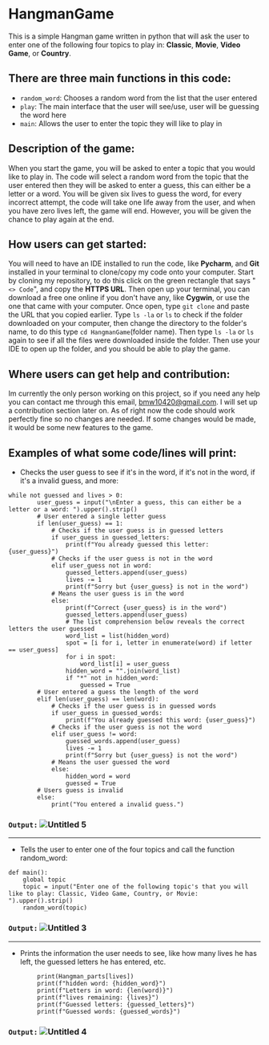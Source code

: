 # HangmanGame
This is a simple Hangman game written in python that will ask the user to enter one of the following four topics to play in: **Classic**, **Movie**, **Video Game**, or **Country**. 

## There are three main functions in this code:
- `random_word`: Chooses a random word from the list that the user entered                          
- `play`: The main interface that the user will see/use, user will be guessing the word here  
- `main`: Allows the user to enter the topic they will like to play in

## Description of the game:
When you start the game, you will be asked to enter a topic that you would like to play in. The code will select a random word from the topic that the user entered then they will be asked to enter a guess, this can either be a letter or a word. You will be given six lives to guess the word, for every incorrect attempt, the code will take one life away from the user, and when you have zero lives left, the game will end. However, you will be given the chance to play again at the end. 

## How users can get started:
You will need to have an IDE installed to run the code, like **Pycharm**, and **Git** installed in your terminal to clone/copy my code onto your computer. Start by cloning my repository, to do this click on the green rectangle that says "`<> Code`", and copy the **HTTPS URL**. Then open up your terminal, you can download a free one online if you don't have any, like **Cygwin**, or use the one that came with your computer. Once open, type `git clone` and paste the URL that you copied earlier. Type `ls -la` or `ls` to check if the folder downloaded on your computer, then change the directory to the folder's name, to do this type `cd HangmanGame`(folder name). Then type `ls -la` or `ls` again to see if all the files were downloaded inside the folder. Then use your IDE to open up the folder, and you should be able to play the game.

## Where users can get help and contribution:
Im currently the only person working on this project, so if you need any help you can contact me through this email, bmw10420@gmail.com. I will set up a contribution section later on. As of right now the code should work perfectly fine so no changes are needed. If some changes would be made, it would be some new features to the game. 

## Examples of what some code/lines will print:
- Checks the user guess to see if it's in the word, if it's not in the word, if it's a invalid guess, and more:
```
while not guessed and lives > 0:
        user_guess = input("\nEnter a guess, this can either be a letter or a word: ").upper().strip()
        # User entered a single letter guess
        if len(user_guess) == 1:
            # Checks if the user guess is in guessed letters
            if user_guess in guessed_letters:
                print(f"You already guessed this letter: {user_guess}")
            # Checks if the user guess is not in the word
            elif user_guess not in word:
                guessed_letters.append(user_guess)
                lives -= 1
                print(f"Sorry but {user_guess} is not in the word")
            # Means the user guess is in the word
            else:
                print(f"Correct {user_guess} is in the word")
                guessed_letters.append(user_guess)
                # The list comprehension below reveals the correct letters the user guessed
                word_list = list(hidden_word)
                spot = [i for i, letter in enumerate(word) if letter == user_guess]
                for i in spot:
                    word_list[i] = user_guess
                hidden_word = "".join(word_list)
                if "*" not in hidden_word:
                    guessed = True
        # User entered a guess the length of the word
        elif len(user_guess) == len(word):
            # Checks if the user guess is in guessed words
            if user_guess in guessed_words:
                print(f"You already guessed this word: {user_guess}")
            # Checks if the user guess is not the word
            elif user_guess != word:
                guessed_words.append(user_guess)
                lives -= 1
                print(f"Sorry but {user_guess} is not the word")
            # Means the user guessed the word
            else:
                hidden_word = word
                guessed = True
        # Users guess is invalid
        else:
            print("You entered a invalid guess.")
 ```
### `Output:`  ![Untitled 5](https://user-images.githubusercontent.com/119261711/222999662-d3a54520-7b00-4168-88a7-59ab9e2dda44.png)

----
- Tells the user to enter one of the four topics and call the function random_word:
```
def main():
    global topic
    topic = input("Enter one of the following topic's that you will like to play: Classic, Video Game, Country, or Movie: ").upper().strip()
    random_word(topic)
```
### `Output:` ![Untitled 3](https://user-images.githubusercontent.com/119261711/222940642-527a5cb8-2273-4521-a214-2d99e9bd7f35.png)

----
- Prints the information the user needs to see, like how many lives he has left, the guessed letters he has entered, etc.
```
        print(Hangman_parts[lives])
        print(f"hidden word: {hidden_word}")
        print(f"Letters in word: {len(word)}")
        print(f"lives remaining: {lives}")
        print(f"Guessed letters: {guessed_letters}")
        print(f"Guessed words: {guessed_words}")
```
### `Output:` ![Untitled 4](https://user-images.githubusercontent.com/119261711/222940726-dd64dc7e-51ce-49d2-bb68-4685e5a9a261.png)
